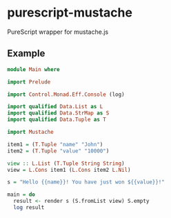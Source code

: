 # purescript-mustache
PureScript wrapper for mustache.js

## Example

``` purescript
module Main where

import Prelude

import Control.Monad.Eff.Console (log)

import qualified Data.List as L
import qualified Data.StrMap as S
import qualified Data.Tuple as T

import Mustache

item1 = (T.Tuple "name" "John")
item2 = (T.Tuple "value" "10000")

view :: L.List (T.Tuple String String)
view = L.Cons item1 (L.Cons item2 L.Nil)

s = "Hello {{name}}! You have just won ${{value}}!"

main = do
  result <- render s (S.fromList view) S.empty
  log result
```
